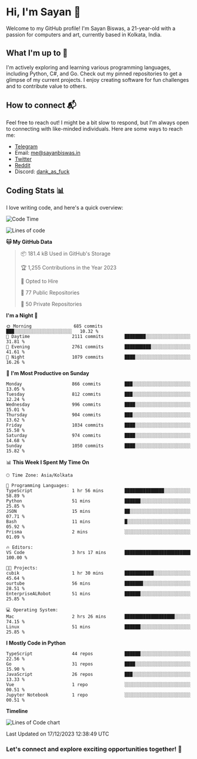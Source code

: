 # Hi, I'm Sayan 👋

Welcome to my GitHub profile! I'm Sayan Biswas, a 21-year-old with a passion for computers and art, currently based in Kolkata, India.

## What I'm up to 🚀

I'm actively exploring and learning various programming languages, including Python, C#, and Go. Check out my pinned repositories to get a glimpse of my current projects. I enjoy creating software for fun challenges and to contribute value to others.

## How to connect 📬

Feel free to reach out! I might be a bit slow to respond, but I'm always open to connecting with like-minded individuals. Here are some ways to reach me:

- [Telegram](https://t.me/dank_as_fuck)
- Email: [me@sayanbiswas.in](mailto:me@sayanbiswas.in)
- [Twitter](https://twitter.com/TheDankDel)
- [Reddit](https://www.reddit.com/user/dank_as_fuck_/)
- Discord: [dank_as_fuck](https://discordapp.com/users/506536929152466945)

## Coding Stats 📊

I love writing code, and here's a quick overview:

<!--START_SECTION:waka-->
![Code Time](http://img.shields.io/badge/Code%20Time-1%2C337%20hrs%2058%20mins-blue)

![Lines of code](https://img.shields.io/badge/From%20Hello%20World%20I%27ve%20Written-6.5%20million%20lines%20of%20code-blue)

**🐱 My GitHub Data** 

> 📦 181.4 kB Used in GitHub's Storage 
 > 
> 🏆 1,255 Contributions in the Year 2023
 > 
> 💼 Opted to Hire
 > 
> 📜 77 Public Repositories 
 > 
> 🔑 50 Private Repositories 
 > 
**I'm a Night 🦉** 

```text
🌞 Morning                685 commits         ███░░░░░░░░░░░░░░░░░░░░░░   10.32 % 
🌆 Daytime                2111 commits        ████████░░░░░░░░░░░░░░░░░   31.81 % 
🌃 Evening                2761 commits        ██████████░░░░░░░░░░░░░░░   41.61 % 
🌙 Night                  1079 commits        ████░░░░░░░░░░░░░░░░░░░░░   16.26 % 
```
📅 **I'm Most Productive on Sunday** 

```text
Monday                   866 commits         ███░░░░░░░░░░░░░░░░░░░░░░   13.05 % 
Tuesday                  812 commits         ███░░░░░░░░░░░░░░░░░░░░░░   12.24 % 
Wednesday                996 commits         ████░░░░░░░░░░░░░░░░░░░░░   15.01 % 
Thursday                 904 commits         ███░░░░░░░░░░░░░░░░░░░░░░   13.62 % 
Friday                   1034 commits        ████░░░░░░░░░░░░░░░░░░░░░   15.58 % 
Saturday                 974 commits         ████░░░░░░░░░░░░░░░░░░░░░   14.68 % 
Sunday                   1050 commits        ████░░░░░░░░░░░░░░░░░░░░░   15.82 % 
```


📊 **This Week I Spent My Time On** 

```text
🕑︎ Time Zone: Asia/Kolkata

💬 Programming Languages: 
TypeScript               1 hr 56 mins        ███████████████░░░░░░░░░░   58.89 % 
Python                   51 mins             ██████░░░░░░░░░░░░░░░░░░░   25.85 % 
JSON                     15 mins             ██░░░░░░░░░░░░░░░░░░░░░░░   07.71 % 
Bash                     11 mins             █░░░░░░░░░░░░░░░░░░░░░░░░   05.92 % 
Prisma                   2 mins              ░░░░░░░░░░░░░░░░░░░░░░░░░   01.09 % 

🔥 Editors: 
VS Code                  3 hrs 17 mins       █████████████████████████   100.00 % 

🐱‍💻 Projects: 
cubik                    1 hr 30 mins        ███████████░░░░░░░░░░░░░░   45.64 % 
ourtube                  56 mins             ███████░░░░░░░░░░░░░░░░░░   28.51 % 
EnterpriseALRobot        51 mins             ██████░░░░░░░░░░░░░░░░░░░   25.85 % 

💻 Operating System: 
Mac                      2 hrs 26 mins       ███████████████████░░░░░░   74.15 % 
Linux                    51 mins             ██████░░░░░░░░░░░░░░░░░░░   25.85 % 
```

**I Mostly Code in Python** 

```text
TypeScript               44 repos            ██████░░░░░░░░░░░░░░░░░░░   22.56 % 
Go                       31 repos            ████░░░░░░░░░░░░░░░░░░░░░   15.90 % 
JavaScript               26 repos            ███░░░░░░░░░░░░░░░░░░░░░░   13.33 % 
Vue                      1 repo              ░░░░░░░░░░░░░░░░░░░░░░░░░   00.51 % 
Jupyter Notebook         1 repo              ░░░░░░░░░░░░░░░░░░░░░░░░░   00.51 % 
```



**Timeline**

![Lines of Code chart](https://raw.githubusercontent.com/Dank-del/Dank-del/main/assets/bar_graph.png)


 Last Updated on 17/12/2023 12:38:49 UTC
<!--END_SECTION:waka-->

### Let's connect and explore exciting opportunities together! 🚀
